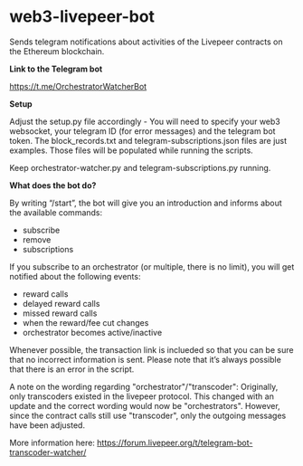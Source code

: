 # web3-livepeer-bot
Sends telegram notifications about activities of the Livepeer contracts on the Ethereum blockchain.

**Link to the Telegram bot**

https://t.me/OrchestratorWatcherBot

**Setup**

Adjust the setup.py file accordingly - You will need to specify your web3 websocket, your telegram ID (for error messages) and the telegram bot token.
The block_records.txt and telegram-subscriptions.json files are just examples. Those files will be populated while running the scripts.

Keep orchestrator-watcher.py and telegram-subscriptions.py running.

**What does the bot do?**

By writing “/start”, the bot will give you an introduction and informs about the available commands:

* subscribe <orchestrator address>
* remove <orchestrator address>
* subscriptions

If you subscribe to an orchestrator (or multiple, there is no limit), you will get notified about the following events:

* reward calls
* delayed reward calls
* missed reward calls
* when the reward/fee cut changes
* orchestrator becomes active/inactive

Whenever possible, the transaction link is inclueded so that you can be sure that no incorrect information is sent. Please note that it’s always possible that there is an error in the script.

A note on the wording regarding "orchestrator"/"transcoder":
Originally, only transcoders existed in the livepeer protocol. This changed with an update and the correct wording would now be "orchestrators". However, since the contract calls still use "transcoder", only the outgoing messages have been adjusted.

More information here: https://forum.livepeer.org/t/telegram-bot-transcoder-watcher/
